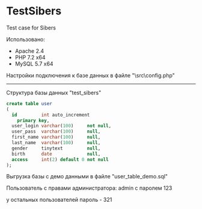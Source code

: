 # TestSibers
Test case for Sibers


Использовано:
- Apache 2.4
- PHP 7.2 x64
- MySQL 5.7 x64


Настройки подключения к базе данных в файле "\src\config.php"

---------------------
Структура базы данных "test_sibers"

```SQL
create table user
(
  id         int auto_increment
    primary key,
  user_login varchar(100)     not null,
  user_pass  varchar(100)     null,
  first_name varchar(100)     null,
  last_name  varchar(100)     null,
  gender     tinytext         null,
  birth      date             null,
  access     int(2) default 0 not null
);
```

Выгрузка базы с демо данными в файле "user_table_demo.sql"

Пользователь с правами администратора: admin с паролем 123

у остальных пользователей пароль - 321